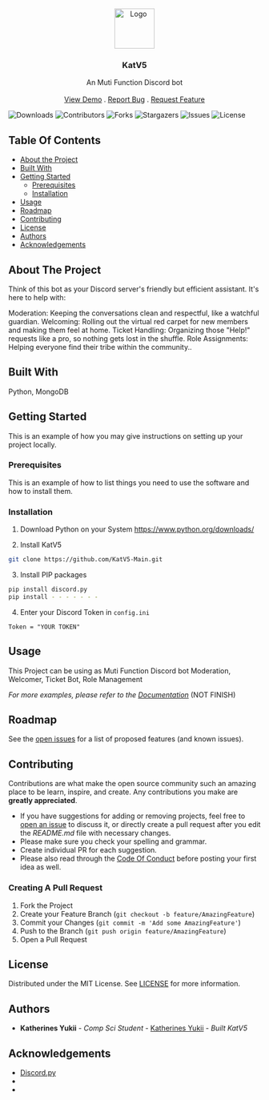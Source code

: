 <br/>
<p align="center">
  <a href="https://github.com/XxlyitemXx/KatV5-Main">
    <img src="https://cdn.discordapp.com/attachments/1196413567151394869/1218613563363426384/Screenshot_2024-03-12_at_01.04.01.png?ex=66084d52&is=65f5d852&hm=f306d8a7bfa07dbbc36daef16af5f26c3d3e88120fbae322ce28aa3e25f97b49&" alt="Logo" width="80" height="80">
  </a>

  <h3 align="center">KatV5</h3>

  <p align="center">
    An Muti Function Discord bot 
    <br/>
    <br/>
    <a href="https://github.com/XxlyitemXx/KatV5-Main">View Demo</a>
    .
    <a href="https://github.com/XxlyitemXx/KatV5-Main/issues">Report Bug</a>
    .
    <a href="https://github.com/XxlyitemXx/KatV5-Main/issues">Request Feature</a>
  </p>
</p>

![Downloads](https://img.shields.io/github/downloads/XxlyitemXx/KatV5-Main/total) ![Contributors](https://img.shields.io/github/contributors/XxlyitemXx/KatV5-Main?color=dark-green) ![Forks](https://img.shields.io/github/forks/XxlyitemXx/KatV5-Main?style=social) ![Stargazers](https://img.shields.io/github/stars/XxlyitemXx/KatV5-Main?style=social) ![Issues](https://img.shields.io/github/issues/XxlyitemXx/KatV5-Main) ![License](https://img.shields.io/github/license/XxlyitemXx/KatV5-Main) 

## Table Of Contents

* [About the Project](#about-the-project)
* [Built With](#built-with)
* [Getting Started](#getting-started)
  * [Prerequisites](#prerequisites)
  * [Installation](#installation)
* [Usage](#usage)
* [Roadmap](#roadmap)
* [Contributing](#contributing)
* [License](#license)
* [Authors](#authors)
* [Acknowledgements](#acknowledgements)

## About The Project

Think of this bot as your Discord server's friendly but efficient assistant. It's here to help with:

Moderation: Keeping the conversations clean and respectful, like a watchful guardian.
Welcoming: Rolling out the virtual red carpet for new members and making them feel at home.
Ticket Handling: Organizing those "Help!" requests like a pro, so nothing gets lost in the shuffle.
Role Assignments: Helping everyone find their tribe within the community..

## Built With

Python, MongoDB

## Getting Started

This is an example of how you may give instructions on setting up your project locally.


### Prerequisites

This is an example of how to list things you need to use the software and how to install them.

### Installation

1. Download Python on your System https://www.python.org/downloads/

2. Install KatV5

```sh
git clone https://github.com/KatV5-Main.git
```

3. Install PIP packages

```sh
pip install discord.py
pip install - - - - - - -
```

4. Enter your Discord Token in `config.ini`

```PY
Token = "YOUR TOKEN"
```

## Usage

This Project can be using as Muti Function Discord bot Moderation, Welcomer, Ticket Bot, Role Management

_For more examples, please refer to the [Documentation]()_ (NOT FINISH)

## Roadmap

See the [open issues](https://github.com/XxlyitemXx/KatV5-Main/issues) for a list of proposed features (and known issues).

## Contributing

Contributions are what make the open source community such an amazing place to be learn, inspire, and create. Any contributions you make are **greatly appreciated**.
* If you have suggestions for adding or removing projects, feel free to [open an issue](https://github.com/XxlyitemXx/KatV5-Main/issues/new) to discuss it, or directly create a pull request after you edit the *README.md* file with necessary changes.
* Please make sure you check your spelling and grammar.
* Create individual PR for each suggestion.
* Please also read through the [Code Of Conduct](https://github.com/XxlyitemXx/KatV5-Main/blob/main/CODE_OF_CONDUCT.md) before posting your first idea as well.

### Creating A Pull Request

1. Fork the Project
2. Create your Feature Branch (`git checkout -b feature/AmazingFeature`)
3. Commit your Changes (`git commit -m 'Add some AmazingFeature'`)
4. Push to the Branch (`git push origin feature/AmazingFeature`)
5. Open a Pull Request

## License

Distributed under the MIT License. See [LICENSE](https://github.com/XxlyitemXx/KatV5-Main/blob/main/LICENSE.md) for more information.

## Authors

* **Katherines Yukii** - *Comp Sci Student* - [Katherines Yukii](https://github.com/XxlyitemXx) - *Built KatV5*

## Acknowledgements

* [Discord.py](https://discordpy.readthedocs.io/en/stable/)
* []()
* []()
